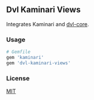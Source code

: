 ## Dvl Kaminari Views

Integrates Kaminari and [dvl-core](https://github.com/dobtco/dvl-core).

### Usage

```rb
# Gemfile
gem 'kaminari'
gem 'dvl-kaminari-views'
```

### License

[MIT](http://dobtco.mit-license.org/)
